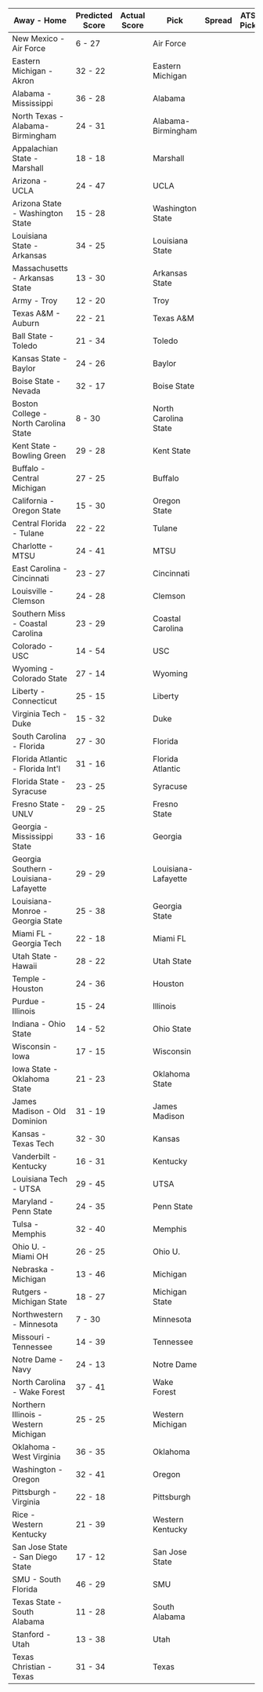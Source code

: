 Away - Home | Predicted Score | Actual Score | Pick | Spread | ATS Pick | O/U | O/U Pick
---| ---| ---| ---| ---| ---| ---| ---
New Mexico - Air Force | 6 - 27 |  | Air Force |  |  |  | 
Eastern Michigan - Akron | 32 - 22 |  | Eastern Michigan |  |  |  | 
Alabama - Mississippi | 36 - 28 |  | Alabama |  |  |  | 
North Texas - Alabama-Birmingham | 24 - 31 |  | Alabama-Birmingham |  |  |  | 
Appalachian State - Marshall | 18 - 18 |  | Marshall |  |  |  | 
Arizona - UCLA | 24 - 47 |  | UCLA |  |  |  | 
Arizona State - Washington State | 15 - 28 |  | Washington State |  |  |  | 
Louisiana State - Arkansas | 34 - 25 |  | Louisiana State |  |  |  | 
Massachusetts - Arkansas State | 13 - 30 |  | Arkansas State |  |  |  | 
Army - Troy | 12 - 20 |  | Troy |  |  |  | 
Texas A&M - Auburn | 22 - 21 |  | Texas A&M |  |  |  | 
Ball State - Toledo | 21 - 34 |  | Toledo |  |  |  | 
Kansas State - Baylor | 24 - 26 |  | Baylor |  |  |  | 
Boise State - Nevada | 32 - 17 |  | Boise State |  |  |  | 
Boston College - North Carolina State | 8 - 30 |  | North Carolina State |  |  |  | 
Kent State - Bowling Green | 29 - 28 |  | Kent State |  |  |  | 
Buffalo - Central Michigan | 27 - 25 |  | Buffalo |  |  |  | 
California - Oregon State | 15 - 30 |  | Oregon State |  |  |  | 
Central Florida - Tulane | 22 - 22 |  | Tulane |  |  |  | 
Charlotte - MTSU | 24 - 41 |  | MTSU |  |  |  | 
East Carolina - Cincinnati | 23 - 27 |  | Cincinnati |  |  |  | 
Louisville - Clemson | 24 - 28 |  | Clemson |  |  |  | 
Southern Miss - Coastal Carolina | 23 - 29 |  | Coastal Carolina |  |  |  | 
Colorado - USC | 14 - 54 |  | USC |  |  |  | 
Wyoming - Colorado State | 27 - 14 |  | Wyoming |  |  |  | 
Liberty - Connecticut | 25 - 15 |  | Liberty |  |  |  | 
Virginia Tech - Duke | 15 - 32 |  | Duke |  |  |  | 
South Carolina - Florida | 27 - 30 |  | Florida |  |  |  | 
Florida Atlantic - Florida Int'l | 31 - 16 |  | Florida Atlantic |  |  |  | 
Florida State - Syracuse | 23 - 25 |  | Syracuse |  |  |  | 
Fresno State - UNLV | 29 - 25 |  | Fresno State |  |  |  | 
Georgia - Mississippi State | 33 - 16 |  | Georgia |  |  |  | 
Georgia Southern - Louisiana-Lafayette | 29 - 29 |  | Louisiana-Lafayette |  |  |  | 
Louisiana-Monroe - Georgia State | 25 - 38 |  | Georgia State |  |  |  | 
Miami FL - Georgia Tech | 22 - 18 |  | Miami FL |  |  |  | 
Utah State - Hawaii | 28 - 22 |  | Utah State |  |  |  | 
Temple - Houston | 24 - 36 |  | Houston |  |  |  | 
Purdue - Illinois | 15 - 24 |  | Illinois |  |  |  | 
Indiana - Ohio State | 14 - 52 |  | Ohio State |  |  |  | 
Wisconsin - Iowa | 17 - 15 |  | Wisconsin |  |  |  | 
Iowa State - Oklahoma State | 21 - 23 |  | Oklahoma State |  |  |  | 
James Madison - Old Dominion | 31 - 19 |  | James Madison |  |  |  | 
Kansas - Texas Tech | 32 - 30 |  | Kansas |  |  |  | 
Vanderbilt - Kentucky | 16 - 31 |  | Kentucky |  |  |  | 
Louisiana Tech - UTSA | 29 - 45 |  | UTSA |  |  |  | 
Maryland - Penn State | 24 - 35 |  | Penn State |  |  |  | 
Tulsa - Memphis | 32 - 40 |  | Memphis |  |  |  | 
Ohio U. - Miami OH | 26 - 25 |  | Ohio U. |  |  |  | 
Nebraska - Michigan | 13 - 46 |  | Michigan |  |  |  | 
Rutgers - Michigan State | 18 - 27 |  | Michigan State |  |  |  | 
Northwestern - Minnesota | 7 - 30 |  | Minnesota |  |  |  | 
Missouri - Tennessee | 14 - 39 |  | Tennessee |  |  |  | 
Notre Dame - Navy | 24 - 13 |  | Notre Dame |  |  |  | 
North Carolina - Wake Forest | 37 - 41 |  | Wake Forest |  |  |  | 
Northern Illinois - Western Michigan | 25 - 25 |  | Western Michigan |  |  |  | 
Oklahoma - West Virginia | 36 - 35 |  | Oklahoma |  |  |  | 
Washington - Oregon | 32 - 41 |  | Oregon |  |  |  | 
Pittsburgh - Virginia | 22 - 18 |  | Pittsburgh |  |  |  | 
Rice - Western Kentucky | 21 - 39 |  | Western Kentucky |  |  |  | 
San Jose State - San Diego State | 17 - 12 |  | San Jose State |  |  |  | 
SMU - South Florida | 46 - 29 |  | SMU |  |  |  | 
Texas State - South Alabama | 11 - 28 |  | South Alabama |  |  |  | 
Stanford - Utah | 13 - 38 |  | Utah |  |  |  | 
Texas Christian - Texas | 31 - 34 |  | Texas |  |  |  | 
